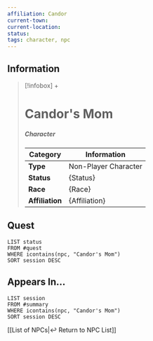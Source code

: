 ```yaml
---
affiliation: Candor
current-town: 
current-location: 
status:
tags: character, npc
---
```


## Information
> [!infobox] +
> # Candor's Mom
> ##### Character
> | Category | Information |
> | ---- | ---- |
> | **Type** | Non-Player Character |
> | **Status** | {Status} |
> | **Race** | {Race} |
> | **Affiliation** | {Affiliation} |

## Quest

```dataview
LIST status
FROM #quest 
WHERE icontains(npc, "Candor's Mom")
SORT session DESC
```

## Appears In...
```dataview
LIST session
FROM #summary
WHERE icontains(npc, "Candor's Mom")
SORT session DESC
```

[[List of NPCs|↩️ Return to NPC List]]